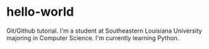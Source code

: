 # hello-world
Git/Github tutorial.
I'm a student at Southeastern Louisiana University majoring in Computer Science. I'm currently learning Python.

